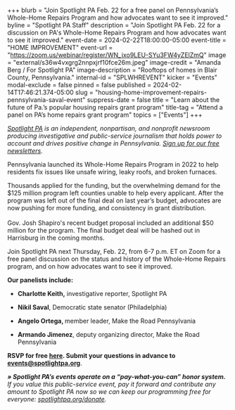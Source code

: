 +++
blurb = "Join Spotlight PA Feb. 22 for a free panel on Pennsylvania’s Whole-Home Repairs Program and how advocates want to see it improved."
byline = "Spotlight PA Staff"
description = "Join Spotlight PA Feb. 22 for a discussion on PA's Whole-Home Repairs Program and how advocates want to see it improved."
event-date = 2024-02-22T18:00:00-05:00
event-title = "HOME IMPROVEMENT"
event-url = "https://zoom.us/webinar/register/WN_jxo9LEU-SYu3FW4yZElZmQ"
image = "external/s36w4vxgrg2nnpxjrf10fce26m.jpeg"
image-credit = "Amanda Berg / For Spotlight PA"
image-description = "Rooftops of homes in Blair County, Pennsylvania."
internal-id = "SPLWHREVENT"
kicker = "Events"
modal-exclude = false
pinned = false
published = 2024-02-14T17:46:21.374-05:00
slug = "housing-home-improvement-repairs-pennsylvania-saval-event"
suppress-date = false
title = "Learn about the future of Pa.’s popular housing repairs grant program"
title-tag = "Attend a panel on PA’s home repairs grant program"
topics = ["Events"]
+++

<a href="https://www.spotlightpa.org/"><em>Spotlight PA</em></a><em> is an independent, nonpartisan, and nonprofit newsroom producing investigative and public-service journalism that holds power to account and drives positive change in Pennsylvania. </em><a href="https://www.spotlightpa.org/newsletters"><em>Sign up for our free newsletters</em></a><em>.</em>

Pennsylvania launched its Whole-Home Repairs Program in 2022 to help residents fix issues like unsafe wiring, leaky roofs, and broken furnaces.

Thousands applied for the funding, but the overwhelming demand for the $125 million program left counties unable to help every applicant. After the program was left out of the final deal on last year’s budget, advocates are now pushing for more funding, and consistency in grant distribution.<br/><br/>Gov. Josh Shapiro&#39;s recent budget proposal included an additional $50 million for the program. The final budget deal will be hashed out in Harrisburg in the coming months.

Join Spotlight PA next Thursday, Feb. 22, from 6-7 p.m. ET on Zoom for a free panel discussion on the status and history of the Whole-Home Repairs program, and on how advocates want to see it improved.

<strong>Our panelists include:</strong>

- <strong>Charlotte Keith,</strong> investigative reporter, Spotlight PA

- <strong>Nikil Saval</strong>, Democratic state senator (Philadelphia)

- <strong>Angelo Ortega, </strong>member leader, Make the Road Pennsylvania

- <strong>Armando Jimenez</strong>, deputy organizing director, Make the Road Pennsylvania

<strong>RSVP for free </strong><a href="https://zoom.us/webinar/register/WN_jxo9LEU-SYu3FW4yZElZmQ"><strong>here</strong></a><strong>. Submit your questions in advance to </strong><a href="mailto:events@spotlightpa.org"><strong>events@spotlightpa.org</strong></a>.

<strong><em>» Spotlight PA’s events operate on a “pay-what-you-can” honor system.</em></strong><em> If you value this public-service event, pay it forward and contribute any amount to Spotlight PA now so we can keep our programming free for everyone: </em><a href="http://spotlightpa.org/donate"><em>spotlightpa.org/donate</em></a><em>.</em>

